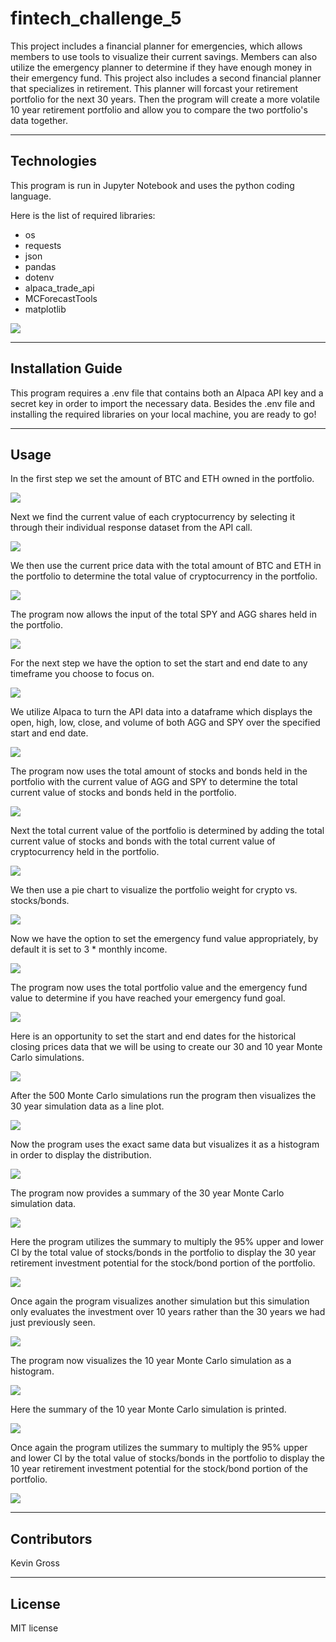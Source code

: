 # fintech_challenge_5
This project includes a financial planner for emergencies, which allows members to use tools to visualize their current savings. Members can also utilize the emergency planner to determine if they have enough money in their emergency fund. This project also includes a second financial planner that specializes in retirement. This planner will forcast your retirement portfolio for the next 30 years. Then the program will create a more volatile 10 year retirement portfolio and allow you to compare the two portfolio's data together.

---
## Technologies
This program is run in Jupyter Notebook and uses the python coding language.

Here is the list of required libraries:
- os
- requests
- json
- pandas
- dotenv
- alpaca_trade_api
- MCForecastTools
- matplotlib

![](import_1)
 
---
## Installation Guide
This program requires a .env file that contains both an Alpaca API key and a secret key in order to import the necessary data. Besides the .env file and installing the required libraries on your local machine, you are ready to go!

---
## Usage
In the first step we set the amount of BTC and ETH owned in the portfolio.

![](./screen_caps/step_1)

Next we find the current value of each cryptocurrency by selecting it through their individual response dataset from the API call.

![](./screen_caps/step_2.png)

We then use the current price data with the total amount of BTC and ETH in the portfolio to determine the total value of cryptocurrency in the portfolio.

![](./screen_caps/step_3.png)

The program now allows the input of the total SPY and AGG shares held in the portfolio.

![](./screen_caps/step_4.png)

For the next step we have the option to set the start and end date to any timeframe you choose to focus on. 

![](./screen_caps/step_5.png)

We utilize Alpaca to turn the API data into a dataframe which displays the open, high, low, close, and volume of both AGG and SPY over the specified start and end date.

![](./screen_caps/step_6.png)

The program now uses the total amount of stocks and bonds held in the portfolio with the current value of AGG and SPY to determine the total current value of stocks and bonds held in the portfolio.

![](./screen_caps/step_7.png)

Next the total current value of the portfolio is determined by adding the total current value of stocks and bonds with the total current value of cryptocurrency held in the portfolio.

![](./screen_caps/step_8.png)

We then use a pie chart to visualize the portfolio weight for crypto vs. stocks/bonds.

![](./screen_caps/step_9.png)

Now we have the option to set the emergency fund value appropriately, by default it is set to 3 * monthly income.

![](./screen_caps/step_10.png)

The program now uses the total portfolio value and the emergency fund value to determine if you have reached your emergency fund goal.

![](./screen_caps/step_11.png)

Here is an opportunity to set the start and end dates for the historical closing prices data that we will be using to create our 30 and 10 year Monte Carlo simulations.

![](./screen_caps/step_12.png)

After the 500 Monte Carlo simulations run the program then visualizes the 30 year simulation data as a line plot.

![](./screen_caps/step_13.png)

Now the program uses the exact same data but visualizes it as a histogram in order to display the distribution.

![](./screen_caps/step_14.png)

The program now provides a summary of the 30 year Monte Carlo simulation data.

![](./screen_caps/step_15.png)

Here the program utilizes the summary to multiply the 95% upper and lower CI by the total value of stocks/bonds in the portfolio to display the 30 year retirement investment potential for the stock/bond portion of the portfolio.

![](./screen_caps/step_16.png)

Once again the program visualizes another simulation but this simulation only evaluates the investment over 10 years rather than the 30 years we had just previously seen.

![](./screen_caps/step_17.png)

The program now visualizes the 10 year Monte Carlo simulation as a histogram.

![](./screen_caps/step_18.png)

Here the summary of the 10 year Monte Carlo simulation is printed.

![](./screen_caps/step_19.png)

Once again the program utilizes the summary to multiply the 95% upper and lower CI by the total value of stocks/bonds in the portfolio to display the 10 year retirement investment potential for the stock/bond portion of the portfolio.

![](./screen_caps/step_20.png)


---
## Contributors
Kevin Gross

---
## License
MIT license